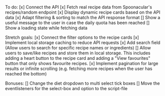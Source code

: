 To do:
[x] Connect the API
[x] Fetch real recipe data from Spoonacular's recipes/random endpoint
[x] Display dynamic recipe cards based on the API data
[x] Adapt filtering & sorting to match the API response format
[] Show a useful message to the user in case the daily quota has been reached
[] Show a loading state while fetching data

Stretch goals:
[x] Connect the filter options to the recipe cards
[x] Implement local storage caching to reduce API requests
[x] Add search field (Allow users to search for specific recipe names or ingredients)
[] Allow users to save/like recipes and store them in local storage. This includes adding a heart button to the recipe card and adding a "View favourites" button that only shows favourite recipes.
[x] Implement pagination for large results or infinite scrolling (e.g. fetching more recipes when the user has reached the bottom)

Bonuses:
[] Change the diet dropdown to multi select tick boxes
[] Move the eventlisteners for the select-box and option to the script-file
